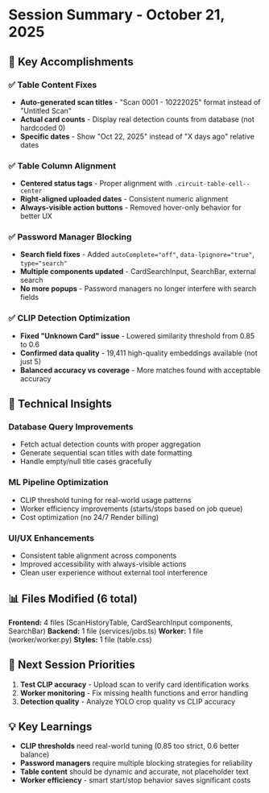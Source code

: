 # Session Summary - October 21, 2025

## 🎯 Key Accomplishments

### ✅ Table Content Fixes
- **Auto-generated scan titles** - "Scan 0001 - 10222025" format instead of "Untitled Scan"
- **Actual card counts** - Display real detection counts from database (not hardcoded 0)
- **Specific dates** - Show "Oct 22, 2025" instead of "X days ago" relative dates

### ✅ Table Column Alignment
- **Centered status tags** - Proper alignment with `.circuit-table-cell--center`
- **Right-aligned uploaded dates** - Consistent numeric alignment
- **Always-visible action buttons** - Removed hover-only behavior for better UX

### ✅ Password Manager Blocking
- **Search field fixes** - Added `autoComplete="off"`, `data-lpignore="true"`, `type="search"`
- **Multiple components updated** - CardSearchInput, SearchBar, external search
- **No more popups** - Password managers no longer interfere with search fields

### ✅ CLIP Detection Optimization
- **Fixed "Unknown Card" issue** - Lowered similarity threshold from 0.85 to 0.6
- **Confirmed data quality** - 19,411 high-quality embeddings available (not just 5)
- **Balanced accuracy vs coverage** - More matches found with acceptable accuracy

## 🔧 Technical Insights

### Database Query Improvements
- Fetch actual detection counts with proper aggregation
- Generate sequential scan titles with date formatting
- Handle empty/null title cases gracefully

### ML Pipeline Optimization
- CLIP threshold tuning for real-world usage patterns
- Worker efficiency improvements (starts/stops based on job queue)
- Cost optimization (no 24/7 Render billing)

### UI/UX Enhancements
- Consistent table alignment across components
- Improved accessibility with always-visible actions
- Clean user experience without external tool interference

## 📊 Files Modified (6 total)

**Frontend:** 4 files (ScanHistoryTable, CardSearchInput components, SearchBar)
**Backend:** 1 file (services/jobs.ts)
**Worker:** 1 file (worker/worker.py)
**Styles:** 1 file (table.css)

## 🎯 Next Session Priorities

1. **Test CLIP accuracy** - Upload scan to verify card identification works
2. **Worker monitoring** - Fix missing health functions and error handling
3. **Detection quality** - Analyze YOLO crop quality vs CLIP accuracy

## 💡 Key Learnings

- **CLIP thresholds** need real-world tuning (0.85 too strict, 0.6 better balance)
- **Password managers** require multiple blocking strategies for reliability
- **Table content** should be dynamic and accurate, not placeholder text
- **Worker efficiency** - smart start/stop behavior saves significant costs

